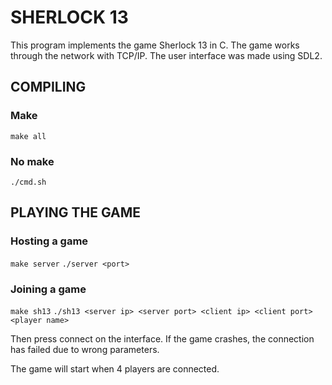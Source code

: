 # SHERLOCK 13

This program implements the game Sherlock 13 in C. The game works through the network with TCP/IP. The user interface was made using SDL2.

## COMPILING

### Make

`make all`

### No make

`./cmd.sh`

## PLAYING THE GAME

### Hosting a game

`make server`
`./server <port>`

### Joining a game

`make sh13`
`./sh13 <server ip> <server port> <client ip> <client port> <player name>`

Then press connect on the interface. If the game crashes, the connection has failed due to wrong parameters.

The game will start when 4 players are connected.

